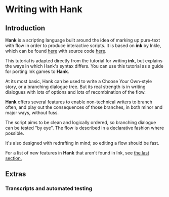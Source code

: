 # Writing with Hank

## Introduction

**Hank** is a scripting language built around the idea of marking up pure-text with flow in order to produce interactive scripts. It is based on **ink** by Inkle, which can be found [here](https://www.inklestudios.com/ink/) with source code [here](http://github.com/inkle/ink).

This tutorial is adapted directly from the tutorial for writing **ink**, but explains the ways in which Hank's syntax differs. You can use this tutorial as a guide for porting Ink games to **Hank**.

At its most basic, Hank can be used to write a Choose Your Own-style story, or a branching dialogue tree. But its real strength is in writing dialogues with lots of options and lots of recombination of the flow. 

**Hank** offers several features to enable non-technical writers to branch often, and play out the consequences of those branches, in both minor and major ways, without fuss. 

The script aims to be clean and logically ordered, so branching dialogue can be tested "by eye". The flow is described in a declarative fashion where possible.

It's also designed with redrafting in mind; so editing a flow should be fast.

For a list of new features in **Hank** that aren't found in Ink, see [the last section.](#Extras)



## Extras

### Transcripts and automated testing

